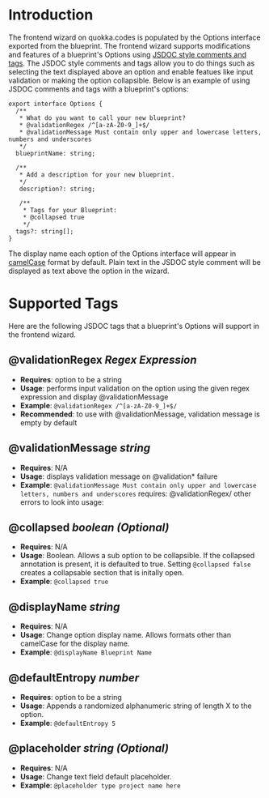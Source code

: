 # Introduction

The frontend wizard on quokka.codes is populated by the Options interface exported from the blueprint. The frontend wizard supports modifications and
features of a blueprint's Options using [JSDOC style comments and tags](https://jsdoc.app/about-getting-started.html). The JSDOC style comments and
tags allow you to do things such as selecting the text displayed above an option and enable featues like input validation or making the option
collapsible. Below is an example of using JSDOC comments and tags with a blueprint's options:

```
export interface Options {
  /**
   * What do you want to call your new blueprint?
   * @validationRegex /^[a-zA-Z0-9_]+$/
   * @validationMessage Must contain only upper and lowercase letters, numbers and underscores
   */
  blueprintName: string;

  /**
   * Add a description for your new blueprint.
   */
   description?: string;

   /**
    * Tags for your Blueprint:
    * @collapsed true
    */
  tags?: string[];
}
```

The display name each option of the Options interface will appear in [camelCase](https://en.wikipedia.org/wiki/Camel_case) format by default. Plain
text in the JSDOC style comment will be displayed as text above the option in the wizard.

# Supported Tags

Here are the following JSDOC tags that a blueprint's Options will support in the frontend wizard.

## @validationRegex _Regex Expression_

- **Requires**: option to be a string
- **Usage**: performs input validation on the option using the given regex expression and display @validationMessage
- **Example**: `@validationRegex /^[a-zA-Z0-9_]+$/`
- **Recommended**: to use with @validationMessage, validation message is empty by default

## @validationMessage _string_

- **Requires**: N/A
- **Usage**: displays validation message on @validation\* failure
- **Example**: `@validationMessage Must contain only upper and lowercase letters, numbers and underscores` requires: @validationRegex/ other errors to
  look into usage:

## @collapsed _boolean (Optional)_

- **Requires**: N/A
- **Usage**: Boolean. Allows a sub option to be collapsible. If the collapsed annotation is present, it is defaulted to true. Setting
  `@collapsed false` creates a collapsable section that is initally open.
- **Example**: `@collapsed true`

## @displayName _string_

- **Requires**: N/A
- **Usage**: Change option display name. Allows formats other than camelCase for the display name.
- **Example**: `@displayName Blueprint Name`

## @defaultEntropy _number_

- **Requires**: option to be a string
- **Usage**: Appends a randomized alphanumeric string of length X to the option.
- **Example**: `@defaultEntropy 5`

## @placeholder _string (Optional)_

- **Requires**: N/A
- **Usage**: Change text field default placeholder.
- **Example**: `@placeholder type project name here`

